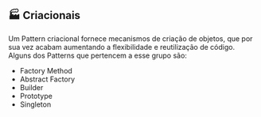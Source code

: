 
## 🏭 Criacionais
Um Pattern criacional fornece mecanismos de criação de objetos, que por sua vez acabam aumentando a flexibilidade e reutilização de código.
Alguns dos Patterns que pertencem a esse grupo são:
 - Factory Method
 - Abstract Factory
 - Builder
 - Prototype
 - Singleton


